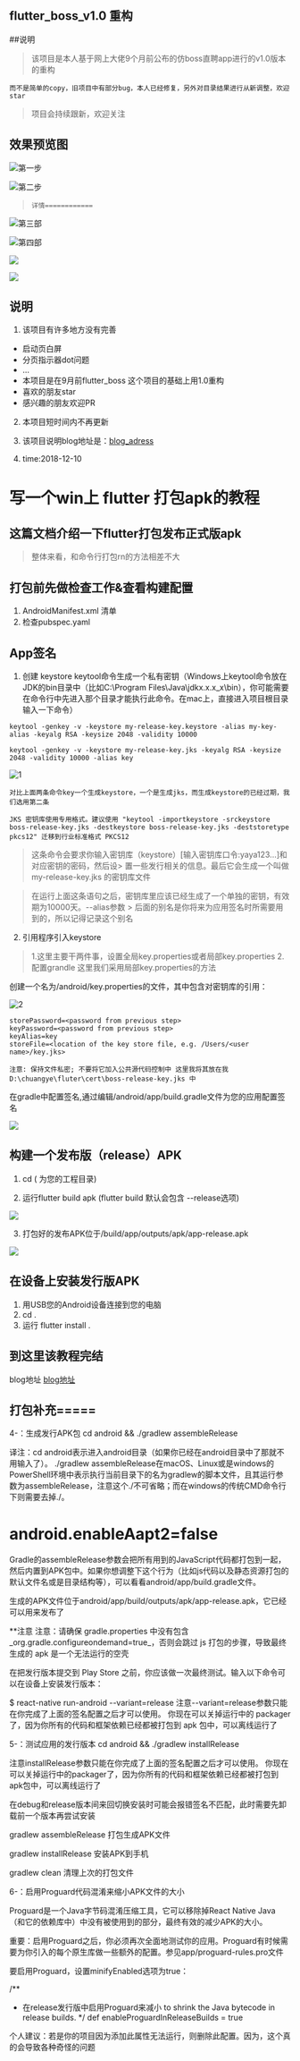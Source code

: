 ## flutter_boss_v1.0 重构

##说明
> 该项目是本人基于网上大佬9个月前公布的仿boss直聘app进行的v1.0版本的重构

`而不是简单的copy，旧项目中有部分bug，本人已经修复，另外对目录结果进行从新调整，欢迎star`

> 项目会持续跟新，欢迎关注

## 效果预览图

![第一步](https://github.com/TopGuo/flutter_boss_v1.0/blob/master/bossapp/doc/shothot/1.gif?raw=true)

![第二步](https://github.com/TopGuo/flutter_boss_v1.0/blob/master/bossapp/doc/shothot/2.gif?raw=true)

> `详情============`

![第三部](https://github.com/TopGuo/flutter_boss_v1.0/blob/master/bossapp/doc/shothot/3.gif?raw=true)

![第四部](https://github.com/TopGuo/flutter_boss_v1.0/blob/master/bossapp/doc/shothot/4.gif?raw=true)

![](https://github.com/TopGuo/flutter_boss_v1.0/blob/master/bossapp/doc/shothot/5.gif?raw=true)

![](https://github.com/TopGuo/flutter_boss_v1.0/blob/master/bossapp/doc/shothot/6.gif?raw=true)


## 说明
1. 该项目有许多地方没有完善
 - 启动页白屏
 - 分页指示器dot问题
 - ...
 - 本项目是在9月前flutter_boss 这个项目的基础上用1.0重构
 - 喜欢的朋友star
 - 感兴趣的朋友欢迎PR

2. 本项目短时间内不再更新
3. 该项目说明blog地址是：[blog_adress](http://www.cnblogs.com/gdsblog)

4. time:2018-12-10 


# 写一个win上 flutter 打包apk的教程


## 这篇文档介绍一下flutter打包发布正式版apk

> 整体来看，和命令行打包rn的方法相差不大

## 打包前先做检查工作&查看构建配置

1. AndroidManifest.xml 清单
2. 检查pubspec.yaml

## App签名
1. 创建 keystore
keytool命令生成一个私有密钥（Windows上keytool命令放在JDK的bin目录中（比如C:\Program Files\Java\jdkx.x.x_x\bin），你可能需要在命令行中先进入那个目录才能执行此命令。在mac上，直接进入项目根目录输入一下命令）

```
keytool -genkey -v -keystore my-release-key.keystore -alias my-key-alias -keyalg RSA -keysize 2048 -validity 10000

```
```
keytool -genkey -v -keystore my-release-key.jks -keyalg RSA -keysize 2048 -validity 10000 -alias key

```

![1](https://github.com/TopGuo/flutter_boss_v1.0/blob/master/bossapp/doc/publicshothot/2.png?raw=true)

`对比上面两条命令key一个生成keystore，一个是生成jks，而生成keystore的已经过期，我们选用第二条`

`JKS 密钥库使用专用格式。建议使用 "keytool -importkeystore -srckeystore boss-release-key.jks -destkeystore boss-release-key.jks -deststoretype pkcs12" 迁移到行业标准格式 PKCS12`


> 这条命令会要求你输入密钥库（keystore）[输入密钥库口令:yaya123...]和对应密钥的密码，然后设> 置一些发行相关的信息。最后它会生成一个叫做my-release-key.jks 的密钥库文件

> 在运行上面这条语句之后，密钥库里应该已经生成了一个单独的密钥，有效期为10000天。--alias参数 > 后面的别名是你将来为应用签名时所需要用到的，所以记得记录这个别名

2. 引用程序引入keystore

> 1.这里主要干两件事，设置全局key.properties或者局部key.properties 2.配置grandle
> 这里我们采用局部key.properties的方法

创建一个名为<app dir>/android/key.properties的文件，其中包含对密钥库的引用：

![2](https://github.com/TopGuo/flutter_boss_v1.0/blob/master/bossapp/doc/publicshothot/3.png?raw=true)

```
storePassword=<password from previous step>
keyPassword=<password from previous step>
keyAlias=key
storeFile=<location of the key store file, e.g. /Users/<user name>/key.jks>

```
`注意: 保持文件私密; 不要将它加入公共源代码控制中 这里我将其放在我D:\chuangye\fluter\cert\boss-release-key.jks 中`

在gradle中配置签名,通过编辑<app dir>/android/app/build.gradle文件为您的应用配置签名

![](https://github.com/TopGuo/flutter_boss_v1.0/blob/master/bossapp/doc/publicshothot/6.png?raw=true)

## 构建一个发布版（release）APK

1. cd <app dir> (<app dir> 为您的工程目录)

2. 运行flutter build apk (flutter build 默认会包含 --release选项)

![](https://github.com/TopGuo/flutter_boss_v1.0/blob/master/bossapp/doc/publicshothot/4.png?raw=true)

3. 打包好的发布APK位于<app dir>/build/app/outputs/apk/app-release.apk

![](https://github.com/TopGuo/flutter_boss_v1.0/blob/master/bossapp/doc/publicshothot/7.png?raw=true)

## 在设备上安装发行版APK

1. 用USB您的Android设备连接到您的电脑
2. cd <app dir> .
3. 运行 flutter install .

## 到这里该教程完结 

blog地址 [blog地址](http://www.cnblogs.com/gdsblog)

## 打包补充=====

4-：生成发行APK包
cd android && ./gradlew assembleRelease

译注：cd android表示进入android目录（如果你已经在android目录中了那就不用输入了）。
./gradlew assembleRelease在macOS、Linux或是windows的PowerShell环境中表示执行当前目录下的名为gradlew的脚本文件，且其运行参数为assembleRelease，注意这个./不可省略；而在windows的传统CMD命令行下则需要去掉./。

# android.enableAapt2=false

Gradle的assembleRelease参数会把所有用到的JavaScript代码都打包到一起，然后内置到APK包中。如果你想调整下这个行为（比如js代码以及静态资源打包的默认文件名或是目录结构等），可以看看android/app/build.gradle文件。

生成的APK文件位于android/app/build/outputs/apk/app-release.apk，它已经可以用来发布了

**注意
注意：请确保 gradle.properties 中没有包含_org.gradle.configureondemand=true_，否则会跳过 js 打包的步骤，导致最终生成的 apk 是一个无法运行的空壳

在把发行版本提交到 Play Store 之前，你应该做一次最终测试。输入以下命令可以在设备上安装发行版本：

$ react-native run-android --variant=release
注意--variant=release参数只能在你完成了上面的签名配置之后才可以使用。 你现在可以关掉运行中的 packager 了，因为你所有的代码和框架依赖已经都被打包到 apk 包中，可以离线运行了



5-：测试应用的发行版本
cd android && ./gradlew installRelease

注意installRelease参数只能在你完成了上面的签名配置之后才可以使用。 你现在可以关掉运行中的packager了，因为你所有的代码和框架依赖已经都被打包到apk包中，可以离线运行了

在debug和release版本间来回切换安装时可能会报错签名不匹配，此时需要先卸载前一个版本再尝试安装

gradlew assembleRelease 打包生成APK文件

gradlew installRelease 安装APK到手机

gradlew clean 清理上次的打包文件

6-：启用Proguard代码混淆来缩小APK文件的大小

Proguard是一个Java字节码混淆压缩工具，它可以移除掉React Native Java（和它的依赖库中）中没有被使用到的部分，最终有效的减少APK的大小。

重要：启用Proguard之后，你必须再次全面地测试你的应用。Proguard有时候需要为你引入的每个原生库做一些额外的配置。参见app/proguard-rules.pro文件

要启用Proguard，设置minifyEnabled选项为true：

 /**
* 在release发行版中启用Proguard来减小 to shrink the Java    bytecode in release builds.
*/
def enableProguardInReleaseBuilds = true

个人建议：若是你的项目因为添加此属性无法运行，则删除此配置。因为，这个真的会导致各种奇怪的问题
